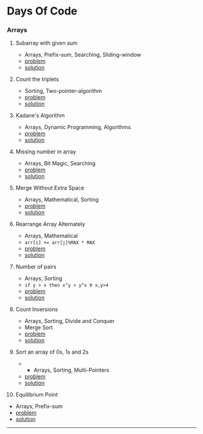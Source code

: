 # Days Of Code

### Arrays
1. Subarray with given sum
   - Arrays, Prefix-sum, Searching, Sliding-window
   - [problem](https://practice.geeksforgeeks.org/problems/subarray-with-given-sum-1587115621/1)
   - [solution](../main/a001.cpp)
   
2. Count the triplets
   - Sorting, Two-pointer-algorithm
   - [problem](https://practice.geeksforgeeks.org/problems/count-the-triplets4615/1)
   - [solution](../main/a002.cpp)

3. Kadane's Algorithm
   - Arrays, Dynamic Programming, Algorithms
   - [problem](https://practice.geeksforgeeks.org/problems/kadanes-algorithm-1587115620/1)
   - [solution](../main/a003.cpp)

4. Missing number in array
   - Arrays, Bit Magic, Searching
   - [problem](https://practice.geeksforgeeks.org/problems/missing-number-in-array1416/1)
   - [solution](../main/a004.cpp)

5. Merge Without Extra Space
   - Arrays, Mathematical, Sorting
   - [problem](https://practice.geeksforgeeks.org/problems/merge-two-sorted-arrays-1587115620/1)
   - [solution](../main/a005.cpp)

6. Rearrange Array Alternately
   - Arrays, Mathematical
   - `arr[i] += arr[j]%MAX * MAX`
   - [problem](https://practice.geeksforgeeks.org/problems/-rearrange-array-alternately-1587115620/1)
   - [solution](../main/a006.cpp)

7. Number of pairs
   - Arrays, Sorting
   - `if y > x then x^y > y^x ∀ x,y>4`
   - [problem](https://practice.geeksforgeeks.org/problems/number-of-pairs-1587115620/1)
   - [solution](../main/a007.cpp)

8. Count Inversions
   - Arrays, Sorting, Divide and Conquer
   - Merge Sort
   - [problem](https://practice.geeksforgeeks.org/problems/inversion-of-array-1587115620/1)
   - [solution](../main/a008.cpp)

9. Sort an array of 0s, 1s and 2s
   - - Arrays, Sorting, Multi-Pointers
   - [problem](https://practice.geeksforgeeks.org/problems/sort-an-array-of-0s-1s-and-2s4231/1)
   - [solution](../main/a009.cpp)

10. Equilibrium Point
   - Arrays, Prefix-sum
   - [problem](https://practice.geeksforgeeks.org/problems/equilibrium-point-1587115620/1)
   - [solution](../main/a010.cpp)


<hr/>
